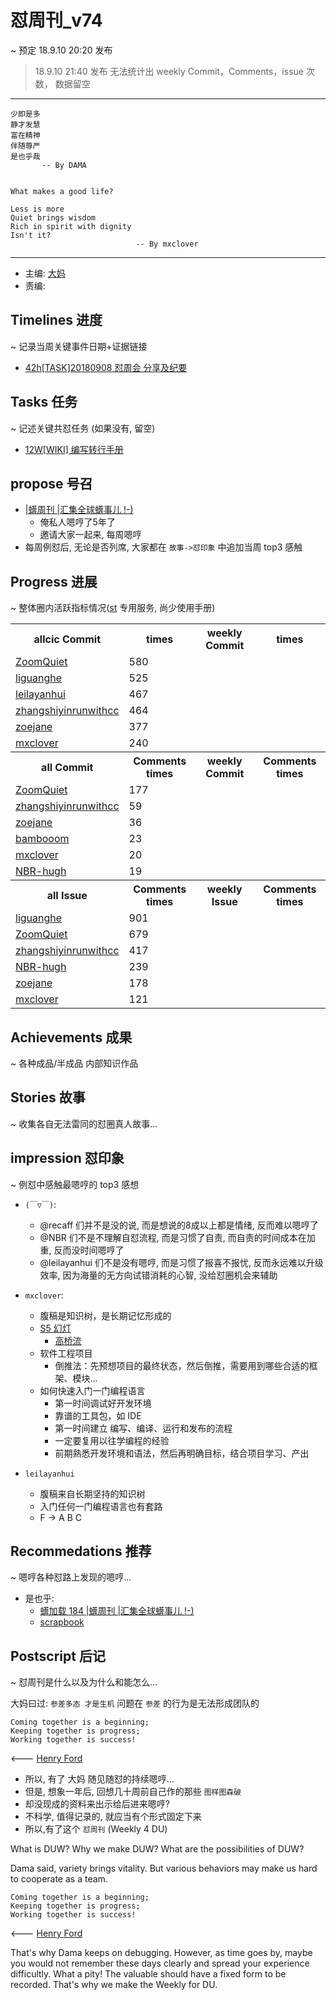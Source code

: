 # 怼周刊_v74
~ 预定 18.9.10 20:20 发布
> 18.9.10 21:40 发布
> 无法统计出 weekly Commit，Comments，issue 次数， 数据留空

-----------------------------------------

    少即是多
    静才发慧
    富在精神
    伴随尊严
    是也乎哉
           -- By DAMA


    What makes a good life?

    Less is more
    Quiet brings wisdom
    Rich in spirit with dignity
    Isn't it?
                                -- By mxclover


-----------------------------------------

- 主编: [大妈](http://du.zoomquiet.io/2014-02/ac0-zq/)
- 责编:


## Timelines 进度 
~ 记录当周关键事件日期+证据链接

- [42h[TASK]20180908 怼周会 分享及纪要](https://github.com/DebugUself/du4proto/issues/469)

## Tasks 任务 
~ 记述关键共怼任务 (如果没有, 留空)

- [12W[WIKI] 编写转行手册](https://github.com/DebugUself/du4proto/issues/461)


## propose 号召

- [|蠎周刊 |汇集全球蠎事儿 !-)](http://weekly.pychina.org/archives.html)
    + 俺私人嗯哼了5年了
    + 邀请大家一起来, 每周嗯哼
- 每周例怼后, 无论是否列席, 大家都在 `故事->怼印象` 中追加当周 top3 感触


## Progress 进展 
~ 整体圈内活跃指标情况([st](https://github.com/DebugUself/du4proto/tree/DU_tools/st) 专用服务, 尚少使用手册)

<table>
<tr><th>allcic Commit</th><th> times</th><th>weekly Commit</th><th> times</th></tr>
<tr><td>
                    <a href='http://github.com/ZoomQuiet'>ZoomQuiet</a></td><td>580</td>
                <td>
                    <a href='#'> </a></td><td> </td>

<tr><td>
                    <a href='http://github.com/liguanghe'>liguanghe</a></td><td>525</td>
                <td>
                    <a href='#'> </a></td><td> </td>

<tr><td>
                    <a href='http://github.com/leilayanhui'>leilayanhui</a></td><td>467</td>
                <td>
                    <a href='#'> </a></td><td> </td>

<tr><td>
                    <a href='http://github.com/zhangshiyinrunwithcc'>zhangshiyinrunwithcc</a></td><td>464</td>
                <td>
                    <a href='#'> </a></td><td> </td>

<tr><td>
                    <a href='http://github.com/zoejane'>zoejane</a></td><td>377</td>
                <td>
                    <a href='#'> </a></td><td> </td>

<tr><td>
                    <a href='http://github.com/mxclover'>mxclover</a></td><td>240</td>
                <td>
                    <a href='#'> </a></td><td> </td>

<tr><th>all Commit </th><th>Comments times</th><th>weekly Commit</th><th>Comments times</th></tr>
<tr><td>
                    <a href='http://github.com/ZoomQuiet'>ZoomQuiet</a></td><td>177</td>
                <td>
                    <a href='#'> </a></td><td> </td>

<tr><td>
                    <a href='http://github.com/zhangshiyinrunwithcc'>zhangshiyinrunwithcc</a></td><td>59</td>
                <td>
                    <a href='#'> </a></td><td> </td>

<tr><td>
                    <a href='http://github.com/zoejane'>zoejane</a></td><td>36</td>
                <td>
                    <a href='#'> </a></td><td> </td>

<tr><td>
                    <a href='http://github.com/bambooom'>bambooom</a></td><td>23</td>
                <td>
                    <a href='#'> </a></td><td> </td>

<tr><td>
                    <a href='http://github.com/mxclover'>mxclover</a></td><td>20</td>
                <td>
                    <a href='#'> </a></td><td> </td>

<tr><td>
                    <a href='http://github.com/NBR-hugh'>NBR-hugh</a></td><td>19</td>
                <td>
                    <a href='#'> </a></td><td> </td>

<tr><th>all Issue </th><th>Comments times</th><th>weekly Issue</th><th>Comments times</th></tr>
<tr><td>
                    <a href='http://github.com/liguanghe'>liguanghe</a></td><td>901</td>
                <td>
                    <a href='#'> </a></td><td> </td>

<tr><td>
                    <a href='http://github.com/ZoomQuiet'>ZoomQuiet</a></td><td>679</td>
                <td>
                    <a href='#'> </a></td><td> </td>

<tr><td>
                    <a href='http://github.com/zhangshiyinrunwithcc'>zhangshiyinrunwithcc</a></td><td>417</td>
                <td>
                    <a href='#'> </a></td><td> </td>

<tr><td>
                    <a href='http://github.com/NBR-hugh'>NBR-hugh</a></td><td>239</td>
                <td>
                    <a href='#'> </a></td><td> </td>

<tr><td>
                    <a href='http://github.com/zoejane'>zoejane</a></td><td>178</td>
                <td>
                    <a href='#'> </a></td><td> </td>

<tr><td>
                    <a href='http://github.com/mxclover'>mxclover</a></td><td>121</td>
                <td>
                    <a href='#'> </a></td><td> </td>

</table>

## Achievements 成果 
~ 各种成品/半成品 内部知识作品

      
## Stories 故事 
~ 收集各自无法雷同的怼圈真人故事...

## impression 怼印象 
~ 例怼中感触最嗯哼的 top3 感想

- `(￣▽￣)`:
    + @recaff 们并不是没的说, 而是想说的8成以上都是情绪, 反而难以嗯哼了
    + @NBR 们不是不理解自怼流程, 而是习惯了自责, 而自责的时间成本在加重, 反而没时间嗯哼了
    + @leilayanhui 们不是没有嗯哼, 而是习惯了报喜不报忧, 反而永远难以升级效率, 因为海量的无方向试错消耗的心智, 没给怼圈机会来辅助

- `mxclover`:
    + 腹稿是知识树，是长期记忆形成的
    + [S5 幻灯 ](https://meyerweb.com/eric/tools/s5/)
        + [高桥流](http://s5.zoomquiet.top/171104-introPy/index.html)
    + 软件工程项目
        + 倒推法：先预想项目的最终状态，然后倒推，需要用到哪些合适的框架、模块...
    + 如何快速入门一门编程语言
        + 第一时间调试好开发环境
        + 靠谱的工具包，如 IDE
        + 第一时间建立 编写、编译、运行和发布的流程
        + 一定要复用以往学编程的经验
        + 前期熟悉开发环境和语法，然后再明确目标，结合项目学习、产出
- `leilayanhui`
    + 腹稿来自长期坚持的知识树
    + 入门任何一门编程语言也有套路
    + F -> A B C


## Recommedations 推荐 
~ 嗯哼各种怼路上发现的嗯哼...

- 是也乎:
    + [蠎加载 184 |蠎周刊 |汇集全球蠎事儿 !-)](http://weekly.pychina.org/importpython/importpython-184.html)
    + [scrapbook](http://zoomquiet.io/collection.html)


## Postscript 后记 
~ 怼周刊是什么以及为什么和能怎么...

大妈曰过: `参差多态 才是生机`
问题在 `参差` 的行为是无法形成团队的

    Coming together is a beginning; 
    Keeping together is progress; 
    Working together is success!

<--- [Henry Ford](https://www.brainyquote.com/quotes/quotes/h/henryford121997.html)

- 所以, 有了 大妈 随见随怼的持续嗯哼...
- 但是, 想象一年后, 回想几十周前自己作的那些 `图样图森破` 
- 却没现成的资料来出示给后进来嗯哼?
- 不科学, 值得记录的, 就应当有个形式固定下来
- 所以,有了这个 `怼周刊` (Weekly 4 DU)

What is DUW?
Why we make DUW?
What are the possibilities of DUW?

Dama said, variety brings vitality.
But various behaviors may make us hard to cooperate as a team.

    Coming together is a beginning; 
    Keeping together is progress; 
    Working together is success!

<--- [Henry Ford](https://www.brainyquote.com/quotes/quotes/h/henryford121997.html)

That's why Dama keeps on debugging.
However, as time goes by, maybe you would not remember these days clearly and spread your experience difficultly.
What a pity!
The valuable should have a fixed form to be recorded.
That's why we make the Weekly for DU.

